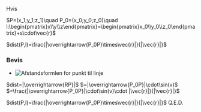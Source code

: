 Hvis

$P=(x_1;y_1;z_1)\quad P_0=(x_0;y_0;z_0)\quad l:\begin{pmatrix}x\\y\\z\end{pmatrix}=\begin{pmatrix}x_0\\y_0\\z_0\end{pmatrix}+s\cdot\vec{r}$

$dist(P,l)=\frac{|\overrightarrow{P_0P}\times\vec{r}|}{|\vec{r}|}$

### Bevis

- ![](https://bevissamling.systime.dk/fileadmin/_processed_/f/7/csm_afstand_punkt_linje_5ead9c5f9d.png "Afstandsformlen for punkt til linje")
    



$dist=|\overrightarrow{RP}|$
$=|\overrightarrow{P_0P}|\cdot\sin(v)$
$=\frac{|\overrightarrow{P_0P}|\cdot\sin(v)\cdot |\vec{r}|}{|\vec{r}|}$

$dist(P,l)=\frac{|\overrightarrow{P_0P}\times\vec{r}|}{|\vec{r}|}$
Q.E.D.